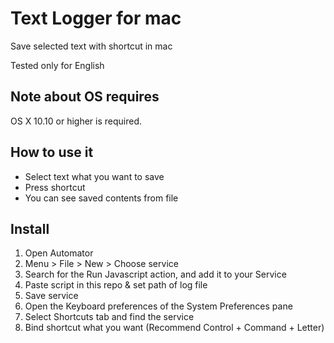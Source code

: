 # Text Logger for mac

Save selected text with shortcut in mac

Tested only for English

## Note about OS requires

OS X 10.10 or higher is required.

## How to use it

* Select text what you want to save
* Press shortcut
* You can see saved contents from file

## Install

1. Open Automator
2. Menu > File > New > Choose service
3. Search for the Run Javascript action, and add it to your Service
4. Paste script in this repo & set path of log file
5. Save service
6. Open the Keyboard preferences of the System Preferences pane
7. Select Shortcuts tab and find the service
8. Bind shortcut what you want (Recommend Control + Command + Letter)
